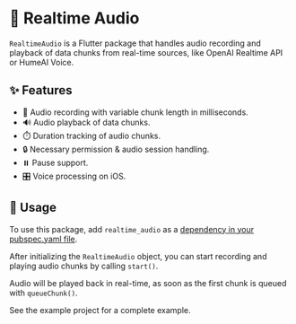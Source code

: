 # 🎵 Realtime Audio

`RealtimeAudio` is a Flutter package that handles audio recording and playback of data chunks from real-time sources, like OpenAI Realtime API or HumeAI Voice.

## ✨ Features

- 🎤 Audio recording with variable chunk length in milliseconds.
- 🔊 Audio playback of data chunks.
- ⏱️ Duration tracking of audio chunks.
- 🔒 Necessary permission & audio session handling.
- ⏸️ Pause support.
- 🎛️ Voice processing on iOS.

## 📖 Usage

To use this package, add `realtime_audio` as a [dependency in your pubspec.yaml file](https://flutter.dev/docs/development/packages-and-plugins/using-packages).

After initializing the `RealtimeAudio` object, you can start recording and playing audio chunks by calling `start()`.

Audio will be played back in real-time, as soon as the first chunk is queued with `queueChunk()`.

See the example project for a complete example.
